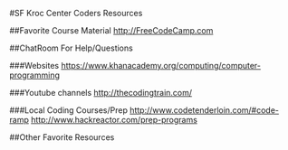 #SF Kroc Center Coders Resources

##Favorite Course Material
http://FreeCodeCamp.com

##ChatRoom For Help/Questions

###Websites
https://www.khanacademy.org/computing/computer-programming

###Youtube channels
http://thecodingtrain.com/

###Local Coding Courses/Prep
http://www.codetenderloin.com/#code-ramp
http://www.hackreactor.com/prep-programs


##Other Favorite Resources